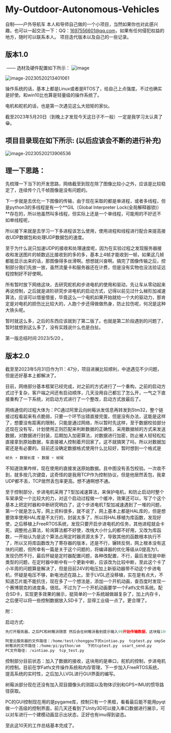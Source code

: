 # My-Outdoor-Autonomous-Vehicles
自制——户外导航车
本人和导师自己做的一个小项目，当然如果你也对此感兴趣，也可以一起交流一下：QQ：1697556601@qq.com，如果有任何侵犯权益的地方，随时可以联系本人。
  项目迭代版本以及自己的一些记录。
  ## 版本1.0
​			——   选材及硬件配置如下所示：
![image](https://github.com/Wyt-Loc/My-Outdoor-Autonomous-Vehicles/assets/93720498/ee367d3e-31df-4119-b1bd-20e9d24e52b4)

![image-20230520213401061](image-20230520213401061.png)

操作系统的话，基本上都是Linux或者是RTOS了，给自己上点强度。不过也确实是好使。和win10比也算是轻量级的操作系统了。

电机和舵机的话，也是第一次遇见这么大扭矩的家伙。

截至2023年5月20日（到晚上才发现今天这日子不一般）一定是我学习太认真了😁。

## 项目目录现在如下所示:  (以后应该会不断的进行补充)

![image-20230520213906536](image-20230520213906536.png)

## 理一下思路：

​	先梳理一下当下的开发思路，网络截至到现在除了图像比较小之外，应该是比较稳定了，连续传个几千帧图像是没有问题的。

下一步就是去优化一下图像的传输，由于现在采取的都是单进程，或者多线程，但是python3的多线程是有一个**GIL（Global Interpreter Lock(全局解释器锁)）**存在的，所以他虽然叫多线程，但实际上还是一个单线程，可能用的不好还不如单线程呢，

所以接下来就是去学习一下多进程该怎么使用，使用进程和线程进行配合来提高接收UDP数据包和处理UDP数据包的速度。

至于为什么说只加速UDP的接收和处理速度呢，因为在实验过程之发现服务器接收和发送图片的帧数远比接收到的多的多，基本上4帧才能收到一帧，如果这几帧都能显示出来的话，那图像得多丝滑啊。想想就兴奋啊。搞完了图像传输之后，控制部分我们先放一放，虽然流量卡和服务器还在计费，但是没有实物也没法验证远程控制好不好使啊。

所有暂时放下网络这块，去研究舵机和步进电机的使用和驱动，先让车从零动起来再说控制，之后就是进阶研究步进电机的启动方式，记得以前见过什么梯形加减速算法，应该可以借鉴借鉴，毕竟这么一个电机如果开始就给一个大的驱动力，那肯定是对电机的损伤比比较大的，人跑个步还得做做热身，防止拉伤呢，何况是这种大铁头呢。

暂时就这么多，之后的东西应该就到了第二版了。也就是第二阶段遇到的问题了，暂时就想到这么多了，没有实践说什么也是白扯。

第一版总结时间:2023/5/20 。



## 版本2.0

​	截至至2023年5月31日作为11：47分，项目进展比较顺利，中途遇见不少问题，但是还好基本上都解决了。

目前，网络部分基本框架已经完成，对之前的方式进行了一个重构，之前的启动方式过于复杂，客户端之间还有启动顺序，几天没用自己都忘了怎么开，一气之下直接重构了一下系统，对启动方式进行了一个整改，启动方式放最后了。

网络通信的过程大体为：PC通过阿里云向树莓派发信息再转发到Stm32，整个链接过程看起来有点脆弱，只要一个环节出错直接完蛋，但是没有办法，这能是这样了，想要没有距离的限制，只能是通过网络，所以暂时先这样，至于数据校验部分还现在没有写，计划使用正则匹配来判断数据的正确性，采用数据帧的方式来发送数据，对数据进行封装，后期加入加密算法，对数据进行加密，防止被人轻轻松松直接拿到原始数据，车直接被人控制着开回家了。这不就搞笑了吗，所以对数据加密还是有必要的。目前还没确定数据格式使用什么比较好，暂时想到一个格式是

```c
帧头 + 数据长度 + 数据 + 帧尾
```

不知道效果咋样，现在使用的直接发送原始数据。且中图没有丢包校验。一次收不到，就多按几次键盘，这奇怪的是我用TCP作为控制协议，但是他居然丢包，我拿UDP都不丢，TCP居然丢包率更高。想不通啊想不通。

至于控制部分，步进电机采用了T型加减速算法，来保护电机，和防止启动时整个车架承受一个比较大的力，对这个启动过程做一个缓冲，效果还可以，写了个这个基本上把定时器和中断研究明白了，这个步进电机T型加减速遇到了一堆的问题，第一个就是怎么写，网上资料很多，就不说了，网上基本上都是HAL库的，但是想要效率使用HAL库是不太行的，封装太多了，所以将HAL移植为库函数，发现好使，之后移植上FreeRTOS系统，发现只要开启步进电机的任务，其他进程就会卡死，调整抢占算法，轮询算法都不好使，改栈大小什么的都不好用，又改为库函数，一开始认为是这个算法占用定时器资源太多了，导致其他的函数根本执行不了，所以又将库函数改为了寄存器的版本，还是不行，辗转反侧，网上根本没有这块的问题，但所幸有一篇是关于这个问题的，将编译器的优化等级从0提高为1，发现仍然不行，最后怀疑是定时器配置问题，各种改配置，不行，最后发现是中断类型的问题，在定时器中断中有一个更新中断，应该改为比较中断，至此这个卡了小半周的问题算是解决了，但是目前24V的电压加上新驱动器带不动这个步进电机，怀疑是电压不够，新电池还在路上。至于LVGL还没移植，实在是有点大，不知道芯片能不能抗住，现在多了一个想法是，添加一个开机动画，查百度时发现一个赛博朋克的进度条，很炫。不过为了一个开机动画要学一个Fatfs文件系统。配合SD卡，实现更多效果的展示，挺简单的一个系统越做越复杂了，加上内存卡，之后便可以将一些控制数据放入SD卡了，显得工业级一点了。更合理了。

附：

启动方式:

```python
先打开服务器，之后PC和树莓派随意 然后会在树莓派看到提示输入99开始传输数据，这块每100帧给一个提示，说明连接还在，在按一个99停止数据的传输，

阿里云服务器的文件路径：/home/test/chonggou下的xintiao.py  tcptest.py smpServer.py
树莓派的文件路径：/home/pi/python/xm   下的tcptest.py  usart_send.py
PC文件路径: /xintiao.py  tcp_test.py
```

控制部分目前状态：加入了数据的接收，这块用的是串口，舵机的控制，步进电机的控制。目前在学Fatfs文件操作系统和内存管理，下一步加入FreeRTOS系统，提高系统的实时性，之后加入LVGL进行GUI界面的编写。

树莓派部分现在还没有加入双目摄像头的测距以及物体识别和GPS+IMU的惯导路径获取。

PC的GUI控制现在用的是pygame库，控制只有一个黑框，看看最后能不能用pyqt做一个高级的控制界面，前几天还看到了Unity3D可以接入串口数据进行展示，可以对车进行一个建模动画显示出状态，正好也有imu得到姿态。

至此这10天的工作总结基本完成了。
